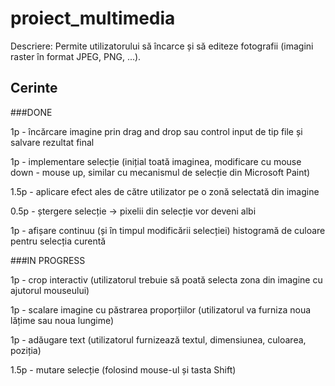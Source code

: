 # proiect_multimedia

Descriere: Permite utilizatorului să încarce și să editeze fotografii (imagini raster în format JPEG, PNG, ...).

## Cerinte

###DONE

1p - încărcare imagine prin drag and drop sau control input de tip file și salvare rezultat final 

1p - implementare selecție (inițial toată imaginea, modificare cu mouse down - mouse up, similar cu mecanismul de
selecție din Microsoft Paint)

1.5p - aplicare efect ales de către utilizator pe o zonă selectată din imagine

0.5p - ștergere selecție -> pixelii din selecție vor deveni albi

1p - afișare continuu (și în timpul modificării selecției) histogramă de culoare pentru selecția curentă

###IN PROGRESS

1p - crop interactiv (utilizatorul trebuie să poată selecta zona din imagine cu ajutorul mouseului)

1p - scalare imagine cu păstrarea proporțiilor (utilizatorul va furniza noua lățime sau noua lungime)

1p - adăugare text (utilizatorul furnizează textul, dimensiunea, culoarea, poziția)

1.5p - mutare selecție (folosind mouse-ul și tasta Shift)



